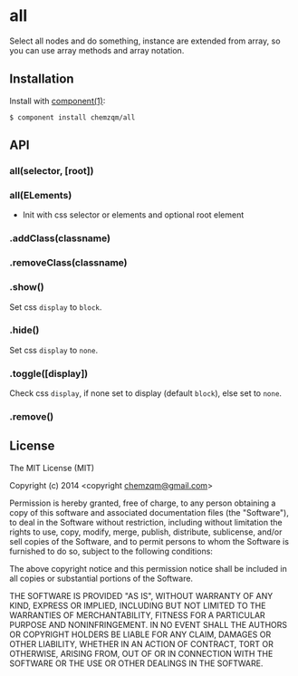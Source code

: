 # all

Select all nodes and do something, instance are extended from array, so you can use array methods and array notation.

## Installation

  Install with [component(1)](http://component.io):

    $ component install chemzqm/all

## API

### all(selector, [root])
### all(ELements)

* Init with css selector or elements and optional root element

### .addClass(classname)

### .removeClass(classname)

### .show()

Set css `display` to `block`.

### .hide()

Set css `display` to `none`.

### .toggle([display])

Check css `display`, if none set to display (default `block`), else set to `none`.

### .remove()

## License

  The MIT License (MIT)

  Copyright (c) 2014 <copyright chemzqm@gmail.com>

  Permission is hereby granted, free of charge, to any person obtaining a copy
  of this software and associated documentation files (the "Software"), to deal
  in the Software without restriction, including without limitation the rights
  to use, copy, modify, merge, publish, distribute, sublicense, and/or sell
  copies of the Software, and to permit persons to whom the Software is
  furnished to do so, subject to the following conditions:

  The above copyright notice and this permission notice shall be included in
  all copies or substantial portions of the Software.

  THE SOFTWARE IS PROVIDED "AS IS", WITHOUT WARRANTY OF ANY KIND, EXPRESS OR
  IMPLIED, INCLUDING BUT NOT LIMITED TO THE WARRANTIES OF MERCHANTABILITY,
  FITNESS FOR A PARTICULAR PURPOSE AND NONINFRINGEMENT. IN NO EVENT SHALL THE
  AUTHORS OR COPYRIGHT HOLDERS BE LIABLE FOR ANY CLAIM, DAMAGES OR OTHER
  LIABILITY, WHETHER IN AN ACTION OF CONTRACT, TORT OR OTHERWISE, ARISING FROM,
  OUT OF OR IN CONNECTION WITH THE SOFTWARE OR THE USE OR OTHER DEALINGS IN
  THE SOFTWARE.
